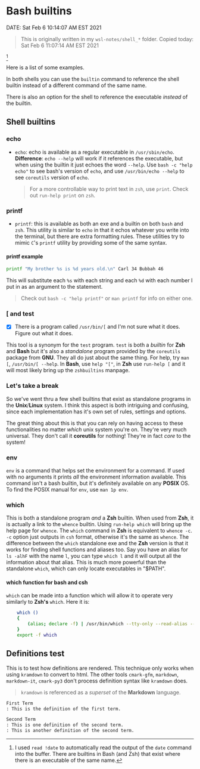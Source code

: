# Bash builtins

DATE: Sat Feb  6 10:14:07 AM EST 2021

> This is originally written in my `wsl-notes/shell_*` folder.
> Copied today: Sat Feb  6 11:07:14 AM EST 2021

[^1]
[^1]: I used `read !date` to automatically read the output of the `date` command into the buffer.
There are builtins in Bash (and Zsh) that exist where there is an executable of the same name.

Here is a list of some examples.

In both shells you can use the `builtin` command to reference the shell builtin instead of a different command of the same name.

There is also an option for the shell to reference the executable _instead_ of the builtin.

## Shell builtins

### echo

- `echo`: echo is available as a regular executable in `/usr/sbin/echo`.
  **Difference**: `echo --help` will work if it references the executable, but when using the builtin it just echoes the word `--help`.
  Use `bash -c "help echo"` to see bash's version of `echo`, and use `/usr/bin/echo --help` to see `coreutils` version of `echo`.
  > For a more controllable way to print text in `zsh`, use `print`.  Check out `run-help print` on `zsh`.

### printf

- `printf`: this is available as both an exe and a builtin on both `bash` and `zsh`.
  This utility is similar to `echo` in that it echos whatever you write into the terminal, but there are extra formatting rules.
  These utilities try to mimic `C`'s `printf` utility by providing some of the same syntax.

#### printf example

```bash
printf "My brother %s is %d years old.\n" Carl 34 Bubbah 46
```

This will substitute each `%s` with each string and each `%d` with each number I put in as an argument to the statement.

  > Check out `bash -c "help printf"` or `man printf` for info on either one.

### [ and test

- [x] There is a program called `/usr/bin/[` and I'm not sure what it does. Figure out what it does.

This tool is a synonym for the `test` program.  `test` is both a _builtin_ for **Zsh** and **Bash** but it's also a _standalone_ program provided by the `coreutils` package from **GNU**.
They all do just about the same thing.
For help, try `man [`, `/usr/bin/[ --help`.  In **Bash**, use `help "["`, in **Zsh** use `run-help [` and it will most likely bring up the `zshbuiltins` manpage.

### Let's take a break

So we've went thru a few shell builtins that exist as standalone programs in the **Unix**/**Linux** system.
I think this aspect is both intriguing and confusing, since each implementation has it's own set of rules, settings and options.

The great thing about this is that you can rely on having access to these functionalities no matter _which_ unix system you're on.  They're very much universal.  They don't call it **coreutils** for nothing!  They're in fact *core* to the system!

### env

`env` is a command that helps set the environment for a command.  If used with no arguments it prints _all_ the environment information available.
This command isn't a bash builtin, but it's definitely available on any **POSIX** OS.  To find the POSIX manual for `env`, use `man 1p env`.

### which

This is both a standalone program _and_ a **Zsh** builtin.  When used from **Zsh**, it is actually a link to the `whence` builtin.
Using `run-help which` will bring up the help page for `whence`.
The `which` command in **Zsh** is equivalent to `whence -c`.  `-c` option just outputs in `csh` format, otherwise it's the same as `whence`.
The difference between the `which` standalone exe and the **Zsh** version is that it works for finding shell functions and aliases too.
Say you have an alias for `ls -alhF` with the name `l`, you can type `which l` and it will output all the information about that alias.
This is much more powerful than the standalone `which`, which can only locate executables in "$PATH".

#### which function for bash and csh

`which` can be made into a function which will allow it to operate very similarly to **Zsh's** `which`.  Here it is:

```bash
    which ()
    {
        (alias; declare -f) | /usr/bin/which --tty-only --read-alias --read-functions --show-tilde --show-dot $@
    }
    export -f which
```

## Definitions test

This is to test how definitions are rendered.
This technique only works when using `kramdown` to convert to html.
The other tools `cmark-gfm`, `markdown`, `markdown-it`, `cmark-py3` don't process definition syntax like `kramdown` does.

> `kramdown` is referenced as a _superset_ of the **Markdown** language.

```md
First Term
: This is the definition of the first term.

Second Term
: This is one definition of the second term.
: This is another definition of the second term.
```
